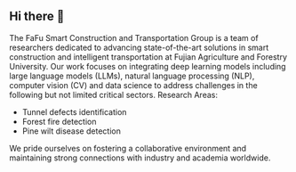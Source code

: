 ## Hi there 👋

The FaFu Smart Construction and Transportation Group is a team of researchers dedicated to advancing state-of-the-art solutions in smart construction and intelligent transportation at Fujian Agriculture and Forestry University. Our work focuses on integrating deep learning models including large language models (LLMs), natural language processing (NLP), computer vision (CV) and data science to address challenges in the following but not limited critical sectors.
Research Areas:
* Tunnel defects identification
* Forest fire detection
* Pine wilt disease detection
  
We pride ourselves on fostering a collaborative environment and maintaining strong connections with industry and academia worldwide.

